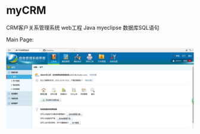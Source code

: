 # myCRM
CRM客户关系管理系统  web工程  Java  myeclipse  数据库SQL语句


Main Page:

![image](https://github.com/AimeeCxy/myCRM/raw/master/main.JPG)
